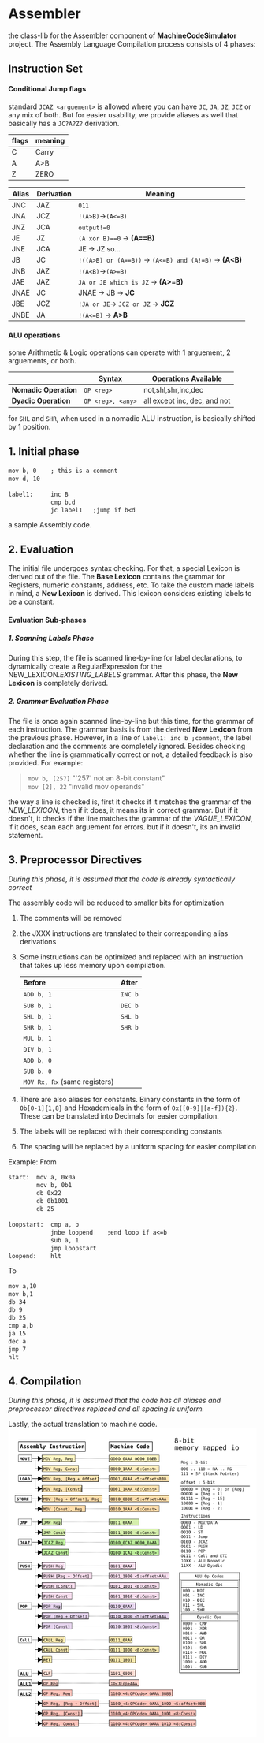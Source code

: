 # Assembler
the class-lib for the Assembler component of **MachineCodeSimulator** project. The Assembly Language Compilation process consists of 4 phases:

## Instruction Set
#### Conditional Jump flags
standard `JCAZ <arguement>` is allowed where you can have `JC`, `JA`, `JZ`, `JCZ` or any mix of both. But for easier usability, we provide aliases as well that basically has a `JC?A?Z?` derivation.

| flags | meaning |
|-|-|
| C | Carry |
| A | A>B |
| Z | ZERO | 

|   Alias   |   Derivation   |  Meaning |
|--|--|--|
|   JNC | JAZ | `011` 
|   JNA | JCZ | `!(A>B)`→`(A<=B)`
|   JNZ | JCA |  `output!=0`
|   JE  | JZ  | `(A xor B)==0` → **(A==B)**|
|   JNE | JCA |  JE → JZ so...
|   JB  | JC    | `!((A>B) or (A==B))` → `(A<=B) and (A!=B)` → **(A<B)** |
|   JNB | JAZ | `!(A<B)`→`(A>=B)` |
|   JAE | JAZ   | `JA or JE which is JZ` → **(A>=B)** |
|   JNAE| JC  | JNAE → JB → **JC**
|   JBE | JCZ | `!JA or JE`→ `JCZ or JZ` → **JCZ**
|   JNBE| JA  | `!(A<=B)` → **A>B**
#### ALU operations
some Arithmetic & Logic operations can operate with 1 arguement, 2 arguements, or both.

|  | Syntax | Operations Available |
|-|-|-|
| **Nomadic Operation** | `OP <reg>` | not,shl,shr,inc,dec |  
| **Dyadic Operation**  | `OP <reg>, <any>` |  all except inc, dec, and not |

for `SHL` and `SHR`, when used in a nomadic ALU instruction, is basically shifted by 1 position.

## 1. Initial phase
    mov b, 0    ; this is a comment
    mov d, 10

    label1:     inc B
                cmp b,d
                jc label1   ;jump if b<d

a sample Assembly code.
    
## 2. Evaluation     
The initial file undergoes syntax checking. For that, a special Lexicon is derived out of the file. The **Base Lexicon** contains the grammar for Registers, numeric constants, address, etc. To take the custom made labels in mind, a **New Lexicon** is derived. This lexicon considers existing labels to be a constant. 
#### Evaluation Sub-phases
##### 1. Scanning Labels Phase
During this step, the file is scanned line-by-line for label declarations, to dynamically create a RegularExpression for the NEW_LEXICON._EXISTING_LABELS_ grammar. After this phase, the **New Lexicon** is completely derived.
##### 2. Grammar Evaluation Phase
The file is once again scanned line-by-line but this time, for the grammar of each instruction. The grammar basis is from the derived **New Lexicon** from the previous phase. However, in a line of `label1: inc b ;comment`, the label declaration and the comments are completely ignored. Besides checking whether the line is grammatically correct or not, a detailed feedback is also provided. For example:
> `mov b, [257]`  "'257' not an 8-bit constant" <br>
> `mov [2], 22`  "invalid mov operands"

the way a line is checked is, first it checks if it matches the grammar of the *NEW_LEXICON*, then if it does, it means its in correct grammar. But if it doesn't, it checks if the line matches the grammar of the *VAGUE_LEXICON*, if it does, scan each arguement for errors. but if it doesn't, its an invalid statement.

## 3. Preprocessor Directives
*During this phase, it is assumed that the code is already syntactically correct*

The assembly code will be reduced to smaller bits for optimization
1. The comments will be removed
2. the JXXX instructions are translated to their corresponding alias derivations 

3. Some instructions can be optimized and replaced with an instruction that takes up less memory upon compilation.

    | Before | After |
    |--|--|
    | `ADD b, 1` | `INC b` |
    | `SUB b, 1` | `DEC b` |
    | `SHL b, 1` | `SHL b` |
    | `SHR b, 1` | `SHR b` |
    | `MUL b, 1` | ` ` |
    | `DIV b, 1` | ` ` |
    | `ADD b, 0` | ` ` |
    | `SUB b, 0` | ` ` | 
    | `MOV Rx, Rx` (same registers) | ` ` |

4. There are also aliases for constants. Binary constants in the form of `0b[0-1]{1,8}` and Hexademicals in the form of `0x([0-9]|[a-f]){2}`. These can be translated into Decimals for easier compilation.
5. The labels will be replaced with their corresponding constants
6. The spacing will be replaced by a uniform spacing for easier compilation
 

Example: From 
```
start:  mov a, 0x0a
        mov b, 0b1
        db 0x22
        db 0b1001
        db 25

loopstart:  cmp a, b
            jnbe loopend    ;end loop if a<=b
            sub a, 1
            jmp loopstart
loopend:    hlt
```
To
```
mov a,10
mov b,1
db 34
db 9
db 25
cmp a,b
ja 15
dec a
jmp 7
hlt
```

## 4. Compilation
*During this phase, it is assumed that the code has all aliases and preprocessor directives replaced and all spacing is uniform.*

Lastly, the actual translation to machine code.
![Instruction Set](Assembler/InstructionSet.png?raw=true "Title")